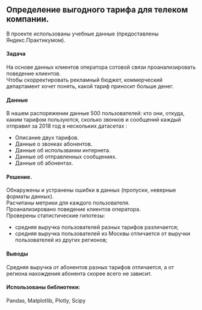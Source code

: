 ## Определение выгодного тарифа для телеком компании.
В проекте использованы учебные данные (предоставлены Яндекс.Практикумом).    
#### Задача 
На основе данных клиентов оператора сотовой связи проанализировать поведение клиентов.  
Чтобы скорректировать рекламный бюджет, коммерческий департамент хочет понять, какой тариф приносит больше денег.
#### Данные 
В нашем распоряжении данные 500 пользователей: кто они, откуда, каким тарифом пользуются, сколько звонков и сообщений каждый отправил за 2018 год в нескольких датасетах
:
- Описание двух тарифов.
- Данные о звонках абонентов.
- Данные об использвании интернета.
- Данные об отправленных сообщениях.
- Данные об абонентах.
#### Решение.
Обнаружены и устранены ошибки в данных (пропуски, неверные форматы данных).  
Расчитаны метрики для каждого пользователя.  
Проанализировано поведение клиентов оператора.  
Проверены статистические гипотезы: 
- средняя выручка пользователей разных тарифов различается;
- средняя выручка пользователей из Москвы отличается от выручки пользователей из других регионов;

#### Выводы
Средняя выручка от абонентов разных тарифов отличается, а от региона нахождения абонента скорее всего не зависит.

#### Использованы библиотеки:  
Pandas, Matplotlib, Plotly, Scipy
